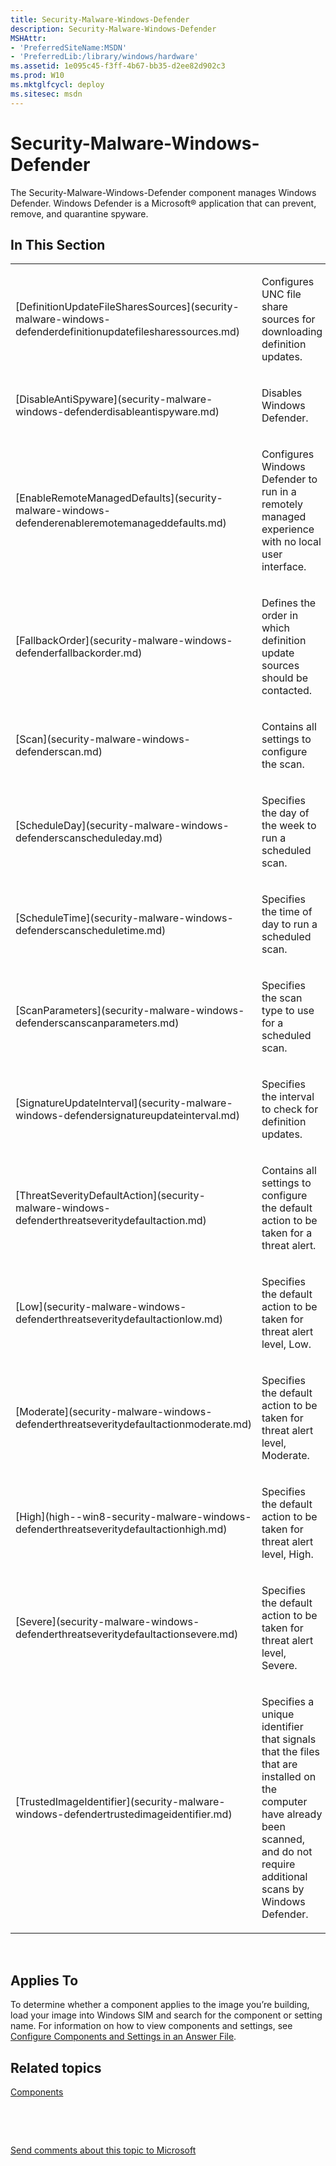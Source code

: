 ```yaml
---
title: Security-Malware-Windows-Defender
description: Security-Malware-Windows-Defender
MSHAttr:
- 'PreferredSiteName:MSDN'
- 'PreferredLib:/library/windows/hardware'
ms.assetid: 1e095c45-f3ff-4b67-bb35-d2ee82d902c3
ms.prod: W10
ms.mktglfcycl: deploy
ms.sitesec: msdn
---
```


# Security-Malware-Windows-Defender


The Security-Malware-Windows-Defender component manages Windows Defender. Windows Defender is a Microsoft® application that can prevent, remove, and quarantine spyware.

## In This Section


<table>
<colgroup>
<col width="50%" />
<col width="50%" />
</colgroup>
<tbody>
<tr class="odd">
<td><p>[DefinitionUpdateFileSharesSources](security-malware-windows-defenderdefinitionupdatefilesharessources.md)</p></td>
<td><p>Configures UNC file share sources for downloading definition updates.</p></td>
</tr>
<tr class="even">
<td><p>[DisableAntiSpyware](security-malware-windows-defenderdisableantispyware.md)</p></td>
<td><p>Disables Windows Defender.</p></td>
</tr>
<tr class="odd">
<td><p>[EnableRemoteManagedDefaults](security-malware-windows-defenderenableremotemanageddefaults.md)</p></td>
<td><p>Configures Windows Defender to run in a remotely managed experience with no local user interface.</p></td>
</tr>
<tr class="even">
<td><p>[FallbackOrder](security-malware-windows-defenderfallbackorder.md)</p></td>
<td><p>Defines the order in which definition update sources should be contacted.</p></td>
</tr>
<tr class="odd">
<td><p>[Scan](security-malware-windows-defenderscan.md)</p></td>
<td><p>Contains all settings to configure the scan.</p></td>
</tr>
<tr class="even">
<td><p>[ScheduleDay](security-malware-windows-defenderscanscheduleday.md)</p></td>
<td><p>Specifies the day of the week to run a scheduled scan.</p></td>
</tr>
<tr class="odd">
<td><p>[ScheduleTime](security-malware-windows-defenderscanscheduletime.md)</p></td>
<td><p>Specifies the time of day to run a scheduled scan.</p></td>
</tr>
<tr class="even">
<td><p>[ScanParameters](security-malware-windows-defenderscanscanparameters.md)</p></td>
<td><p>Specifies the scan type to use for a scheduled scan.</p></td>
</tr>
<tr class="odd">
<td><p>[SignatureUpdateInterval](security-malware-windows-defendersignatureupdateinterval.md)</p></td>
<td><p>Specifies the interval to check for definition updates.</p></td>
</tr>
<tr class="even">
<td><p>[ThreatSeverityDefaultAction](security-malware-windows-defenderthreatseveritydefaultaction.md)</p></td>
<td><p>Contains all settings to configure the default action to be taken for a threat alert.</p></td>
</tr>
<tr class="odd">
<td><p>[Low](security-malware-windows-defenderthreatseveritydefaultactionlow.md)</p></td>
<td><p>Specifies the default action to be taken for threat alert level, Low.</p></td>
</tr>
<tr class="even">
<td><p>[Moderate](security-malware-windows-defenderthreatseveritydefaultactionmoderate.md)</p></td>
<td><p>Specifies the default action to be taken for threat alert level, Moderate.</p></td>
</tr>
<tr class="odd">
<td><p>[High](high--win8-security-malware-windows-defenderthreatseveritydefaultactionhigh.md)</p></td>
<td><p>Specifies the default action to be taken for threat alert level, High.</p></td>
</tr>
<tr class="even">
<td><p>[Severe](security-malware-windows-defenderthreatseveritydefaultactionsevere.md)</p></td>
<td><p>Specifies the default action to be taken for threat alert level, Severe.</p></td>
</tr>
<tr class="odd">
<td><p>[TrustedImageIdentifier](security-malware-windows-defendertrustedimageidentifier.md)</p></td>
<td><p>Specifies a unique identifier that signals that the files that are installed on the computer have already been scanned, and do not require additional scans by Windows Defender.</p></td>
</tr>
</tbody>
</table>

 

## Applies To


To determine whether a component applies to the image you’re building, load your image into Windows SIM and search for the component or setting name. For information on how to view components and settings, see [Configure Components and Settings in an Answer File](https://msdn.microsoft.com/library/windows/hardware/dn915078).

## Related topics


[Components](components-b-unattend.md)

 

 

[Send comments about this topic to Microsoft](mailto:wsddocfb@microsoft.com?subject=Documentation%20feedback%20%5Bp_unattend\p_unattend%5D:%20Security-Malware-Windows-Defender%20%20RELEASE:%20%2810/3/2016%29&body=%0A%0APRIVACY%20STATEMENT%0A%0AWe%20use%20your%20feedback%20to%20improve%20the%20documentation.%20We%20don't%20use%20your%20email%20address%20for%20any%20other%20purpose,%20and%20we'll%20remove%20your%20email%20address%20from%20our%20system%20after%20the%20issue%20that%20you're%20reporting%20is%20fixed.%20While%20we're%20working%20to%20fix%20this%20issue,%20we%20might%20send%20you%20an%20email%20message%20to%20ask%20for%20more%20info.%20Later,%20we%20might%20also%20send%20you%20an%20email%20message%20to%20let%20you%20know%20that%20we've%20addressed%20your%20feedback.%0A%0AFor%20more%20info%20about%20Microsoft's%20privacy%20policy,%20see%20http://privacy.microsoft.com/default.aspx. "Send comments about this topic to Microsoft")





